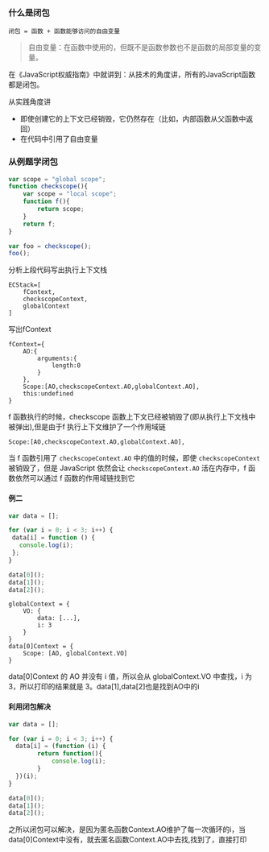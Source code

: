 ### 什么是闭包
`闭包 = 函数 + 函数能够访问的自由变量`
> 自由变量：在函数中使用的，但既不是函数参数也不是函数的局部变量的变量。

在《JavaScript权威指南》中就讲到：从技术的角度讲，所有的JavaScript函数都是闭包。

从实践角度讲
- 即使创建它的上下文已经销毁，它仍然存在（比如，内部函数从父函数中返回）
- 在代码中引用了自由变量
### 从例题学闭包
```js
var scope = "global scope";
function checkscope(){
    var scope = "local scope";
    function f(){
        return scope;
    }
    return f;
}

var foo = checkscope();
foo();
```
分析上段代码写出执行上下文栈
```
ECStack=[
    fContext,
    checkscopeContext,
    globalContext
]
```
写出fContext
```
fContext={
    AO:{
        arguments:{
            length:0
        }
    },
    Scope:[AO,checkscopeContext.AO,globalContext.AO],
    this:undefined
}
```
 f 函数执行的时候，checkscope 函数上下文已经被销毁了(即从执行上下文栈中被弹出),但是由于f 执行上下文维护了一个作用域链
 ```
 Scope:[AO,checkscopeContext.AO,globalContext.AO],
 ```
 当 f 函数引用了 `checkscopeContext.AO` 中的值的时候，即使 `checkscopeContext `被销毁了，但是 JavaScript 依然会让 `checkscopeContext.AO` 活在内存中，f 函数依然可以通过 f 函数的作用域链找到它

 #### 例二
 ```js
var data = [];

for (var i = 0; i < 3; i++) {
  data[i] = function () {
    console.log(i);
  };
}

data[0]();
data[1]();
data[2]();
 ```
```
globalContext = {
    VO: {
        data: [...],
        i: 3
    }
}
data[0]Context = {
    Scope: [AO, globalContext.VO]
}
```
data[0]Context 的 AO 并没有 i 值，所以会从 globalContext.VO 中查找，i 为 3，所以打印的结果就是 3。data[1],data[2]也是找到AO中的i

#### 利用闭包解决
```js
var data = [];

for (var i = 0; i < 3; i++) {
  data[i] = (function (i) {
        return function(){
            console.log(i);
        }
  })(i);
}

data[0]();
data[1]();
data[2]();
```
之所以闭包可以解决，是因为匿名函数Context.AO维护了每一次循环的i，当data[0]Context中没有，就去匿名函数Context.AO中去找,找到了，直接打印